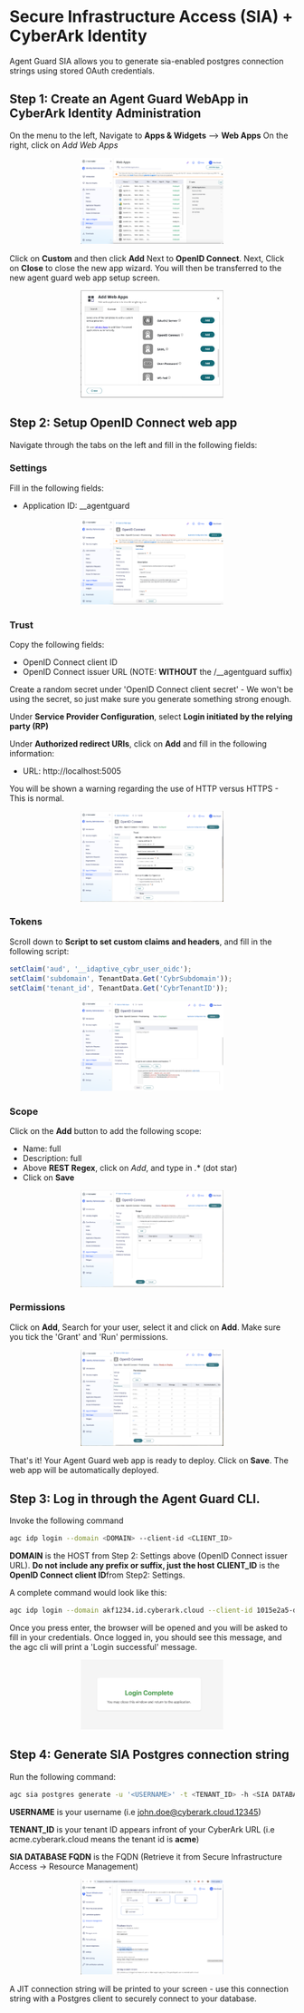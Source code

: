 # Secure Infrastructure Access (SIA) + CyberArk Identity

Agent Guard SIA allows you to generate sia-enabled postgres connection strings using stored OAuth credentials.

## Step 1: Create an Agent Guard WebApp in CyberArk Identity Administration
On the menu to the left, Navigate to **Apps & Widgets** --> **Web Apps**
On the right, click on *Add Web Apps*

<p style="text-align: center;">
    <img src="../resources/sia/wizard.png" width="50%"/>
</p>

Click on **Custom** and then click **Add** Next to **OpenID Connect**. Next, Click on **Close** to close the new app wizard. You will then be transferred to the
new agent guard web app setup screen.

<p style="text-align: center;">
    <img src="../resources/sia/wizard2.png" width="50%"/>
</p>

## Step 2: Setup OpenID Connect web app 
Navigate through the tabs on the left and fill in the following fields:

### Settings
Fill in the following fields:

* Application ID: __agentguard

<p style="text-align: center;">
    <img src="../resources/sia/settings.png" width="50%"/>
</p>


### Trust
Copy the following fields:
* OpenID Connect client ID
* OpenID Connect issuer URL (NOTE: **WITHOUT** the /__agentguard suffix)

Create a random secret under 'OpenID Connect client secret' - We won't be using the secret, so just make sure you generate something strong enough.

Under **Service Provider Configuration**, select **Login initiated by the relying party (RP)**

Under **Authorized redirect URIs**, click on **Add** and fill in the following information:
* URL: http://localhost:5005

You will be shown a warning regarding the use of HTTP versus HTTPS - This is normal.

<p style="text-align: center;">
    <img src="../resources/sia/trust.png" width="50%"/>
</p>

### Tokens
Scroll down to **Script to set custom claims and headers**, and fill in the following script:
```javascript
setClaim('aud', '__idaptive_cybr_user_oidc');
setClaim('subdomain', TenantData.Get('CybrSubdomain'));
setClaim('tenant_id', TenantData.Get('CybrTenantID'));
```
<p style="text-align: center;">
    <img src="../resources/sia/tokens.png" width="50%"/>
</p>

### Scope
Click on the **Add** button to add the following scope:
* Name: full
* Description: full
* Above **REST Regex**, click on *Add*, and type in *.** (dot star)
* Click on **Save** 

<p style="text-align: center;">
    <img src="../resources/sia/scope1.png" width="50%"/>
</p>

### Permissions

Click on **Add**, Search for your user, select it and click on **Add**. 
Make sure you tick the 'Grant' and 'Run' permissions.

<p style="text-align: center;">
    <img src="../resources/sia/permissions.png" width="50%"/>
</p>


That's it! Your Agent Guard web app is ready to deploy. Click on **Save**. The web app will be automatically deployed.


## Step 3: Log in through the Agent Guard CLI.

Invoke the following command

```bash
agc idp login --domain <DOMAIN> --client-id <CLIENT_ID>
```

**DOMAIN** is the HOST from Step 2: Settings above (OpenID Connect issuer URL). **Do not include any prefix or suffix, just the host**
**CLIENT_ID** is the **OpenID Connect client ID**from Step2: Settings.

A complete command would look like this:

```bash
agc idp login --domain akf1234.id.cyberark.cloud --client-id 1015e2a5-db67-4c34-b244-b3962eefffff
```

Once you press enter, the browser will be opened and you will be asked to fill in your credentials. Once logged in, you should see this message,
and the agc cli will print a 'Login successful' message.

<p style="text-align: center;">
    <img src="../resources/sia/login.png" width="50%"/>
</p>

## Step 4: Generate SIA Postgres connection string

Run the following command:

```bash
agc sia postgres generate -u '<USERNAME>' -t <TENANT_ID> -h <SIA DATABASE FQDN>
```

**USERNAME** is your username (i.e john.doe@cyberark.cloud.12345)

**TENANT_ID** is your tenant ID appears infront of your CyberArk URL (i.e acme.cyberark.cloud means the tenant id is **acme**)

**SIA DATABASE FQDN** is the FQDN (Retrieve it from Secure Infrastructure Access -> Resource Management)

<p style="text-align: center;">
    <img src="../resources/sia/database.png" width="50%"/>
</p>

A JIT connection string will be printed to your screen - use this connection string with a Postgres client to securely connect to your database.